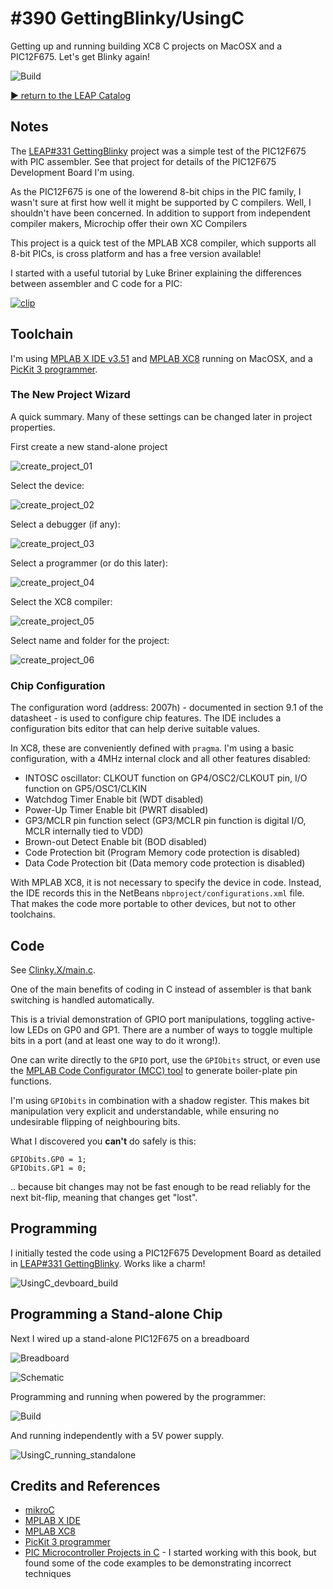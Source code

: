 # #390 GettingBlinky/UsingC

Getting up and running building XC8 C projects on MacOSX and a PIC12F675. Let's get Blinky again!

![Build](./assets/UsingC_build.jpg?raw=true)


[:arrow_forward: return to the LEAP Catalog](https://leap.tardate.com)

## Notes

The [LEAP#331 GettingBlinky](../) project was a simple test of the PIC12F675 with PIC assembler.
See that project for details of the PIC12F675 Development Board I'm using.

As the PIC12F675 is one of the lowerend 8-bit chips in the PIC family, I wasn't sure at first how
well it might be supported by C compilers. Well, I shouldn't have been concerned. In addition
to support from independent compiler makers, Microchip offer their own XC Compilers

This project is a quick test of the MPLAB XC8 compiler, which supports all 8-bit PICs,
is cross platform and has a free version available!

I started with a useful tutorial by Luke Briner explaining the differences between assembler and C code for a PIC:

[![clip](https://img.youtube.com/vi/myLBDtfnyRM/0.jpg)](https://www.youtube.com/watch?v=myLBDtfnyRM)


## Toolchain

I'm using [MPLAB X IDE v3.51](http://www.microchip.com/mplab/mplab-x-ide)
and [MPLAB XC8](http://www.microchip.com/mplab/compilers) running on MacOSX,
and a [PicKit 3 programmer](https://www.aliexpress.com/item/pickit-3-Programming-emulator-PIC-microcontroller-minimum-system-board-development-board-universal-programmer-seat/1734894366.html).


### The New Project Wizard

A quick summary. Many of these settings can be changed later in project properties.

First create a new stand-alone project

![create_project_01](./assets/create_project_01.png?raw=true)

Select the device:

![create_project_02](./assets/create_project_02.png?raw=true)

Select a debugger (if any):

![create_project_03](./assets/create_project_03.png?raw=true)

Select a programmer (or do this later):

![create_project_04](./assets/create_project_04.png?raw=true)

Select the XC8 compiler:

![create_project_05](./assets/create_project_05.png?raw=true)

Select name and folder for the project:

![create_project_06](./assets/create_project_06.png?raw=true)


### Chip Configuration

The configuration word (address: 2007h) - documented in section 9.1 of the datasheet - is used to configure chip features.
The IDE includes a configuration bits editor that can help derive suitable values.

In XC8, these are conveniently defined with `pragma`.
I'm using a basic configuration, with a 4MHz internal clock and all other features disabled:

* INTOSC oscillator: CLKOUT function on GP4/OSC2/CLKOUT pin, I/O function on GP5/OSC1/CLKIN
* Watchdog Timer Enable bit (WDT disabled)
* Power-Up Timer Enable bit (PWRT disabled)
* GP3/MCLR pin function select (GP3/MCLR pin function is digital I/O, MCLR internally tied to VDD)
* Brown-out Detect Enable bit (BOD disabled)
* Code Protection bit (Program Memory code protection is disabled)
* Data Code Protection bit (Data memory code protection is disabled)

With MPLAB XC8, it is not necessary to specify the device in code.
Instead, the IDE records this in the NetBeans `nbproject/configurations.xml` file.
That makes the code more portable to other devices, but not to other toolchains.

## Code

See [Clinky.X/main.c](./Clinky.X/main.c).

One of the main benefits of coding in C instead of assembler is that bank switching is handled automatically.

This is a trivial demonstration of GPIO port manipulations, toggling active-low LEDs on GP0 and GP1.
There are a number of ways to toggle multiple bits in a port (and at least one way to do it wrong!).

One can write directly to the `GPIO` port, use the `GPIObits` struct,
or even use the [MPLAB Code Configurator (MCC) tool](http://microchipdeveloper.com/mcc:mccgpio) to generate boiler-plate
pin functions.

I'm using `GPIObits` in combination with a shadow register. This makes bit manipulation very explicit and understandable,
while ensuring no undesirable flipping of neighbouring bits.

What I discovered you **can't** do safely is this:

    GPIObits.GP0 = 1;
    GPIObits.GP1 = 0;

.. because bit changes may not be fast enough to be read reliably for the next bit-flip, meaning that changes get "lost".


## Programming

I initially tested the code using a PIC12F675 Development Board as detailed in
[LEAP#331 GettingBlinky](../). Works like a charm!

![UsingC_devboard_build](./assets/UsingC_devboard_build.jpg?raw=true)

## Programming a Stand-alone Chip

Next I wired up a stand-alone PIC12F675 on a breadboard

![Breadboard](./assets/UsingC_bb.jpg?raw=true)

![Schematic](./assets/UsingC_schematic.jpg?raw=true)

Programming and running when powered by the programmer:

![Build](./assets/UsingC_build.jpg?raw=true)

And running independently with a 5V power supply.

![UsingC_running_standalone](./assets/UsingC_running_standalone.jpg?raw=true)

## Credits and References
* [mikroC](https://www.mikroe.com/mikroc-pic)
* [MPLAB X IDE](http://www.microchip.com/mplab/mplab-x-ide)
* [MPLAB XC8](http://www.microchip.com/mplab/compilers)
* [PicKit 3 programmer](https://www.aliexpress.com/item/pickit-3-Programming-emulator-PIC-microcontroller-minimum-system-board-development-board-universal-programmer-seat/1734894366.html)
* [PIC Microcontroller Projects in C](https://www.goodreads.com/book/show/21910497-pic-microcontroller-projects-in-c) - I started working with this book, but found some of the code examples to be demonstrating incorrect techniques
